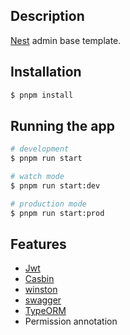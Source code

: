 ## Description

[Nest](https://github.com/nestjs/nest) admin base template.

## Installation

```bash
$ pnpm install
```

## Running the app

```bash
# development
$ pnpm run start

# watch mode
$ pnpm run start:dev

# production mode
$ pnpm run start:prod
```

## Features
- [Jwt](https://github.com/nestjs/jwt)
- [Casbin](https://casbin.org/)
- [winston](https://github.com/gremo/nest-winston)
- [swagger](https://www.npmjs.com/package/@nestjs/swagger)
- [TypeORM](https://www.npmjs.com/package/@nestjs/typeorm)
- Permission annotation